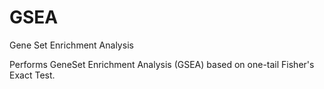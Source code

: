 # GSEA
Gene Set Enrichment Analysis

Performs GeneSet Enrichment Analysis (GSEA) based on one-tail Fisher's Exact Test. 
